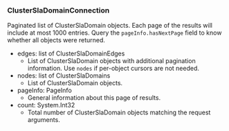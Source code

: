 ### ClusterSlaDomainConnection
Paginated list of ClusterSlaDomain objects. Each page of the results will include at most 1000 entries. Query the `pageInfo.hasNextPage` field to know whether all objects were returned.

- edges: list of ClusterSlaDomainEdges
  - List of ClusterSlaDomain objects with additional pagination information. Use `nodes` if per-object cursors are not needed.
- nodes: list of ClusterSlaDomains
  - List of ClusterSlaDomain objects.
- pageInfo: PageInfo
  - General information about this page of results.
- count: System.Int32
  - Total number of ClusterSlaDomain objects matching the request arguments.
